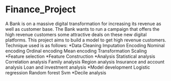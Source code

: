 # Finance_Project
A Bank is on a massive digital transformation for increasing its revenue as well as customer base. The Bank wants to run a campaign that offers the high revenue customers some attractive deals on these new digital platforms. This project aims to build a model to get high revenue customers.
Technique used is as follows:
*Data Cleaning
    Imputation
    Encoding
      Nominal encoding
      Ordinal encoding
      Mean encoding
    Transformation
    Scaling
*Feature selection
*Feature Construction
*Analysis
    Statistical analysis 
    Correlation analysis 
    Family analysis
    Region analysis
    Insurance and account analysis
    Loan and investment analysis
*Model development
    Logistic regression
    Random forest
    Svm
*Decile analysis
